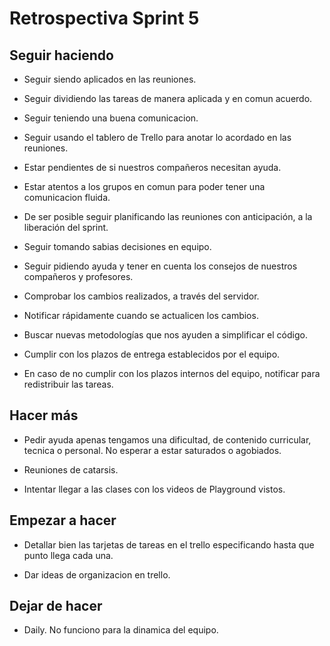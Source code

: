 # Retrospectiva Sprint 5

## Seguir haciendo

* Seguir siendo aplicados en las reuniones.

* Seguir dividiendo las tareas de manera aplicada y en comun acuerdo.

* Seguir teniendo una buena comunicacion.

* Seguir usando el tablero de Trello para anotar lo acordado en las reuniones.

* Estar pendientes de si nuestros compañeros necesitan ayuda.

* Estar  atentos a los grupos en comun para poder tener una comunicacion fluida.

* De ser posible seguir planificando las reuniones con anticipación, a la liberación del sprint.

* Seguir tomando sabias decisiones en equipo.

* Seguir pidiendo ayuda y tener en cuenta los consejos de nuestros compañeros y profesores.

* Comprobar los cambios realizados, a través del servidor.

* Notificar rápidamente cuando se actualicen los cambios.

* Buscar nuevas metodologías que nos ayuden a simplificar el código.

* Cumplir con los plazos de entrega establecidos por el equipo.

* En caso de no cumplir con los plazos internos del equipo, notificar para redistribuir las tareas.

## Hacer más

* Pedir ayuda apenas tengamos una dificultad, de contenido curricular, tecnica o personal. No esperar a estar saturados o agobiados.

* Reuniones de catarsis.

* Intentar llegar a las clases con los videos de Playground vistos.

## Empezar a hacer

* Detallar bien las tarjetas de tareas en el trello especificando hasta que punto llega cada una.

* Dar ideas de organizacion en trello.

## Dejar de hacer

* Daily. No funciono para la dinamica del equipo.

